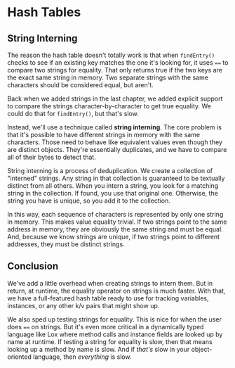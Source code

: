 # Hash Tables

## String Interning

The reason the hash table doesn't totally work is that when `findEntry()` checks to see if an existing key matches the
one it's looking for, it uses `==` to compare two strings for equality. That only returns true if the two keys are the 
exact same string in memory. Two separate strings with the same characters should be considered equal, but aren't.

Back when we added strings in the last chapter, we added explicit support to compare the strings character-by-character 
to get true equality. We could do that for `findEntry()`, but that's slow.

Instead, we'll use a technique called **string interning**. The core problem is that it's possible to have different 
strings in memory with the same characters. Those need to behave like equivalent values even though they are distinct 
objects. They're essentially duplicates, and we have to compare all of their bytes to detect that.

String interning is a process of deduplication. We create a collection of "interned" strings. Any string in that 
collection is guaranteed to be textually distinct from all others. When you intern a string, you look for a matching 
string in the collection. If found, you use that original one. Otherwise, the string you have is unique, so you add it 
to the collection.

In this way, each sequence of characters is represented by only one string in memory. This makes value equality trivial.
If two strings point to the same address in memory, they are obviously the same string and must be equal. And, because 
we know strings are unique, if two strings point to different addresses, they must be distinct strings.


## Conclusion

We've add a little overhead when creating strings to intern them. But in return, at runtime, the equality operator on 
strings is much faster. With that, we have a full-featured hash table ready to use for tracking variables, instances, or 
any other k/v pairs that might show up.

We also sped up testing strings for equality. This is nice for when the user does `==` on strings. But it's even more 
critical in a dynamically typed language like Lox where method calls and instance fields are looked up by name at 
runtime.
If testing a string for equality is slow, then that means looking up a method by name is slow. And if *that's* slow in
your object-oriented language, then *everything* is slow.
